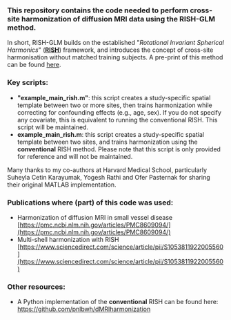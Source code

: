### This repository contains the code needed to perform cross-site harmonization of diffusion MRI data using the RISH-GLM method. 

In short, RISH-GLM builds on the established "*Rotational Invariant Spherical Harmonics*" ([**RISH**](https://www.sciencedirect.com/science/article/pii/S1053811918307717?via%3Dihub)) framework, and introduces the concept of cross-site harmonisation without matched training subjects. A pre-print of this method can be found [here](https://www.biorxiv.org/content/10.1101/2024.05.01.591994v2). 

### Key scripts:
- **"example_main_rish.m"**: this script creates a study-specific spatial template between two or more sites, then trains harmonization while correcting for confounding effects (e.g., age, sex). If you do not specify any covariate, this is equivalent to running the conventional RISH. This script will be maintained. 
- **example_main_rish.m**: this script creates a study-specific spatial template between two sites, and trains harmonization using the **conventional** RISH method. Please note that this script is only provided for reference and will not be maintained.  

Many thanks to my co-authors at Harvard Medical School, particularly Suheyla Cetin Karayumak, Yogesh Rathi and Ofer Pasternak for sharing their original MATLAB implementation. 

### Publications where (part) of this code was used:
- Harmonization of diffusion MRI in small vessel disease [https://pmc.ncbi.nlm.nih.gov/articles/PMC8609094/](https://pmc.ncbi.nlm.nih.gov/articles/PMC8609094/)
- Multi-shell harmonization with RISH [https://www.sciencedirect.com/science/article/pii/S1053811922005560](https://www.sciencedirect.com/science/article/pii/S1053811922005560)


### Other resources:
- A Python implementation of the **conventional** RISH can be found here: https://github.com/pnlbwh/dMRIharmonization

